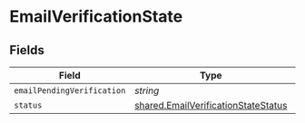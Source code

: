 # EmailVerificationState


## Fields

| Field                                                                                             | Type                                                                                              | Required                                                                                          | Description                                                                                       |
| ------------------------------------------------------------------------------------------------- | ------------------------------------------------------------------------------------------------- | ------------------------------------------------------------------------------------------------- | ------------------------------------------------------------------------------------------------- |
| `emailPendingVerification`                                                                        | *string*                                                                                          | :heavy_minus_sign:                                                                                | N/A                                                                                               |
| `status`                                                                                          | [shared.EmailVerificationStateStatus](../../../sdk/models/shared/emailverificationstatestatus.md) | :heavy_minus_sign:                                                                                | N/A                                                                                               |